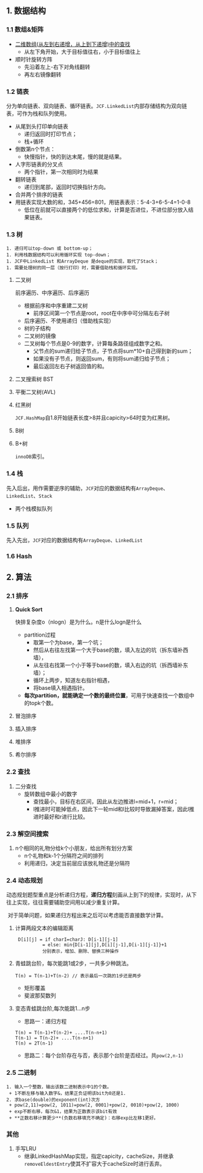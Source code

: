 ## 1. 数据结构

### 1.1 数组&矩阵

+ [二维数组(从左到右递增，从上到下递增)中的查找](https://www.nowcoder.com/practice/abc3fe2ce8e146608e868a70efebf62e?tpId=13&tqId=11154&tPage=1&rp=1&ru=/ta/coding-interviews&qru=/ta/coding-interviews/question-ranking)
  + 从左下角开始，大于目标值往右，小于目标值往上
+ 顺时针旋转方阵
  + 先沿着左上-右下对角线翻转
  + 再左右镜像翻转

### 1.2 链表

分为单向链表、双向链表、循环链表。`JCF.LinkedList`内部存储结构为双向链表，可作为栈和队列使用。

+ 从尾到头打印单向链表
  + 递归返回时打印节点；
  + 栈+循环
+ 倒数第n个节点：
  + 快慢指针，快的到达末尾，慢的就是结果。
+ 人字形链表的分叉点
  + 两个指针，第一次相同时为结果
+ 翻转链表
  + 递归到尾部，返回时切换指针方向。
+ 合并两个排序的链表
+ 用链表实现大数的和，345+456=801，用链表表示：5-4-3+6-5-4=1-0-8
  + 低位在前就可以直接两个的低位求和，计算是否进位，不进位部分放入结果链表。

### 1.3 树

```
1. 递归可以top-down 或 bottom-up；
1. 利用栈数据结构可以利用循环实现 top-down；
1. JCF中LinkedList 和ArrayDeque 是deque的实现，取代了Stack；
1. 需要处理树的同一层（按行打印）时，需要借助栈和循环实现。
```

1. 二叉树

   前序遍历、中序遍历、后序遍历

   + 根据前序和中序重建二叉树
     + 前序区间第一个节点是root，root在中序中可分隔左右子树
   + 后序遍历、不使用递归（借助栈实现）
   + 树的子结构
   + 二叉树的镜像 
   + 二叉树每个节点是0-9的数字，计算每条路径组成数字之和。
     + 父节点的sum递归给子节点，子节点将sum*10+自己得到新的sum；
     + 如果没有子节点，则返回sum，有则将sum递归给子节点；
     + 最后返回左右子树返回值的和。

2. 二叉搜索树 BST

3. 平衡二叉树(AVL)

4. 红黑树

   `JCF.HashMap`自1.8开始链表长度>8并且capicity>64时变为红黑树。

5. B树

6. B+树

   `innoDB`索引。

   

### 1.4 栈

先入后出，用作需要逆序的辅助，`JCF`对应的数据结构有`ArrayDeque`、`LinkedList`、`Stack`

+ 两个栈模拟队列

### 1.5 队列

先入先出，`JCF`对应的数据结构有`ArrayDeque`、`LinkedList`

### 1.6 Hash



## 2. 算法

### 2.1 排序

1. **Quick Sort**

   快排复杂度o（nlogn）是为什么。n是什么logn是什么

   + partition过程
     + 取第一个为base，第一个坑；
     + 然后从右往左找第一个大于base的数，填入左边的坑（拆东墙补西墙），
     + 从左往右找第一个小于等于base的数，填入右边的坑（拆西墙补东墙）；
     + 循环上两步，知道左右指针相遇，
     + 将base填入相遇指针。
   + **每次partition，就能确定一个数的最终位置**，可用于快速查找一个数组中的topk个数。

2. 冒泡排序

3. 插入排序

4. 堆排序

5. 希尔排序

### 2.2 查找

1. 二分查找
   + 旋转数组中最小的数字
     + 查找最小，目标在右区间，因此从左边推进l=mid+1，r=mid；
     + l推进时可能掉低点，因此下一轮mid和l比较时导致漏掉答案，因此l推进时最好和r进行比较。

### 2.3 解空间搜索

1. n个相同的礼物分给k个小朋友，给出所有划分方案
   + n个礼物和k-1个分隔符之间的排列
   + 利用递归，决定当前层应该放礼物还是分隔符

### 2.4 动态规划

​	动态规划题型重点是分析递归方程，**递归方程**刻画从上到下的规律，实现时，从下往上实现，往往需要辅助空间用以减少重复计算。

​	对于简单问题，如果递归方程出来之后可以考虑能否直接数学计算。

1. 计算两段文本的编辑距离

   ```
    D[i][j] = if charI=charJ: D[i-1][j-1] 
    		 = else: min{D[i-1][j],D[i][j-1],D[i-1][j-1]}+1
    		 分别表示，增加、删除、替换三种操作
   ```

2. 青蛙跳台阶，每次能跳1或2步，一共多少种跳法。

   ```
   T(n) = T(n-1)+T(n-2) // 表示最后一次跳的1步还是两步
   ```

   + 矩形覆盖
   + 斐波那契数列

3. 变态青蛙跳台阶,每次能跳1...n步

   + 思路一：递归方程

   ```
   T(n) = T(n-1)+T(n-2)+ ....T(n-n+1)
   T(n-1) = T(n-2)+ ....T(n-n+1)
   T(n) = 2T(n-1)
   ```

   + 思路二：每个台阶存在与否，表示那个台阶是否经过。共`pow(2,n-1)`

### 2.5 二进制

 	1. 输入一个整数，输出该数二进制表示中1的个数。
     + 1不断左移与输入数字&，结果正负证明该bit为0还是1.
 	2. 求base(double)的exponent(int)次方
     + pow(2,11)=pow(2, 1011)=pow(2, 0001)+pow(2, 0010)+pow(2, 1000)
     + exp不断右移，每次&1，结果为正数表示该bit有效
     + **正数右移计算更少**(负数右移填充不确定)：右移exp比左移1更好。

### 其他

1. 手写LRU
   + 继承LinkedHashMap实现，指定capicity，cacheSize，并继承`removeEldestEntry`使其不扩容大于cacheSize时进行丢弃。